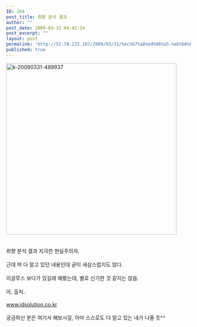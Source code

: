```yaml
---
ID: 284
post_title: 취향 분석 결과
author: ""
post_date: 2009-03-31 04:42:24
post_excerpt: ""
layout: post
permalink: 'http://52.78.225.187/2009/03/31/%ec%b7%a8%ed%96%a5-%eb%b6%84%ec%84%9d-%ea%b2%b0%ea%b3%bc/'
published: true
---
```

<IMG class="alignnone size-full wp-image-431" title=k-20090331-489937 height=468 alt=k-20090331-489937 src="http://www.freeism.co.kr/wordpress/wp-content/uploads/2009/03/k-20090331-489937.png" width=465><BR><BR><BR>취향 분석 결과 지극한 현실주의자.<BR><BR>근데 머 다 알고 있던 내용인데 굳이 새삼스럽지도 않다.<BR><BR>이글루스 보다가 있길래 해봤는데, 별로 신기한 것 같지는 않음.<BR><BR>아, 출처..<BR><BR><A href="http://www.idsolution.co.kr">www.idsolution.co.kr</A><BR><BR>궁금하신 분은 여기서 해보시길, 아마 스스로도 다 알고 있는 내가 나올 듯^^